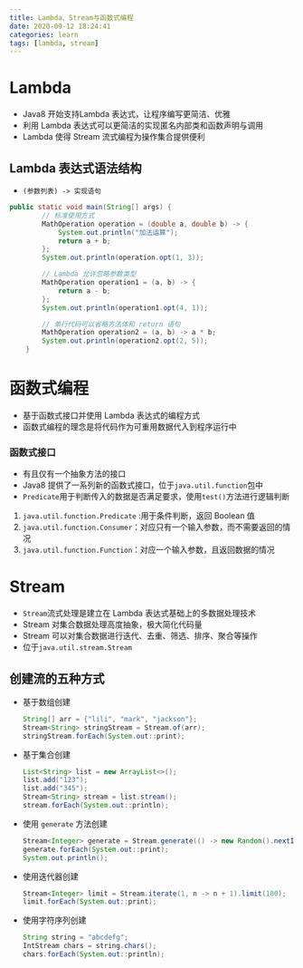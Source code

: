 ```yaml
---
title: Lambda、Stream与函数式编程
date: 2020-09-12 18:24:41
categories: learn
tags: [lambda, stream]
---
```


# Lambda

* Java8 开始支持Lambda 表达式，让程序编写更简洁、优雅
* 利用 Lambda 表达式可以更简洁的实现匿名内部类和函数声明与调用
* Lambda 使得 Stream 流式编程为操作集合提供便利

## Lambda 表达式语法结构

* `(参数列表) -> 实现语句`

```java
public static void main(String[] args) {
        // 标准使用方式
        MathOperation operation = (double a, double b) -> {
            System.out.println("加法运算");
            return a + b;
        };
        System.out.println(operation.opt(1, 3));

        // Lambda 允许忽略参数类型
        MathOperation operation1 = (a, b) -> {
            return a - b;
        };
        System.out.println(operation1.opt(4, 1));

        // 单行代码可以省略方法体和 return 语句
        MathOperation operation2 = (a, b) -> a * b;
        System.out.println(operation2.opt(2, 5));
    }
```

# 函数式编程

* 基于函数式接口并使用 Lambda 表达式的编程方式
* 函数式编程的理念是将代码作为可重用数据代入到程序运行中

### 函数式接口

* 有且仅有一个抽象方法的接口
* Java8 提供了一系列新的函数式接口，位于`java.util.function`包中
* `Predicate`用于判断传入的数据是否满足要求，使用`test()`方法进行逻辑判断

1. `java.util.function.Predicate` :用于条件判断，返回 Boolean 值
2. `java.util.function.Consumer`：对应只有一个输入参数，而不需要返回的情况
3. `java.util.function.Function`：对应一个输入参数，且返回数据的情况

# Stream

* `Stream`流式处理是建立在 Lambda 表达式基础上的多数据处理技术
* Stream 对集合数据处理高度抽象，极大简化代码量
* Stream 可以对集合数据进行迭代、去重、筛选、排序、聚合等操作
* 位于`java.util.stream.Stream`

## 创建流的五种方式

* 基于数组创建

  ```java
  String[] arr = {"lili", "mark", "jackson"};
  Stream<String> stringStream = Stream.of(arr);
  stringStream.forEach(System.out::print);
  ```

* 基于集合创建

  ```java
  List<String> list = new ArrayList<>();
  list.add("123");
  list.add("345");
  Stream<String> stream = list.stream();
  stream.forEach(System.out::println);
  ```

* 使用 `generate` 方法创建

  ```java
  Stream<Integer> generate = Stream.generate(() -> new Random().nextInt(100000)).limit(100);
  generate.forEach(System.out::print);
  System.out.println();
  ```

* 使用迭代器创建

  ```java
  Stream<Integer> limit = Stream.iterate(1, n -> n + 1).limit(100);
  limit.forEach(System.out::print);
  ```

* 使用字符序列创建

  ```java
  String string = "abcdefg";
  IntStream chars = string.chars();
  chars.forEach(System.out::println);
  ```


